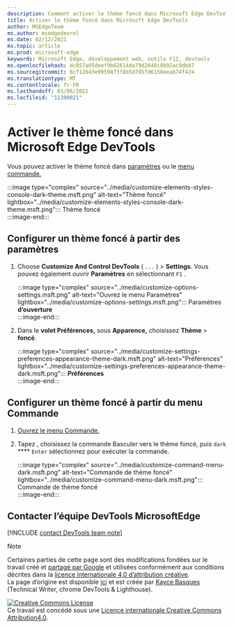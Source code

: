 ```yaml
---
description: Comment activer le thème foncé dans Microsoft Edge DevTools.
title: Activer le thème foncé dans Microsoft Edge DevTools
author: MSEdgeTeam
ms.author: msedgedevrel
ms.date: 02/12/2021
ms.topic: article
ms.prod: microsoft-edge
keywords: Microsoft Edge, développement web, outils F12, devtools
ms.openlocfilehash: dc857a65deef9b62614da79d2648c8b92ac9db07
ms.sourcegitcommit: 6cf12643e9959873f8b5d785fd6158eeab74f424
ms.translationtype: MT
ms.contentlocale: fr-FR
ms.lasthandoff: 03/06/2021
ms.locfileid: "11399021"
---
```

<!-- Copyright Kayce Basques 

   Licensed under the Apache License, Version 2.0 (the "License");
   you may not use this file except in compliance with the License.
   You may obtain a copy of the License at

       https://www.apache.org/licenses/LICENSE-2.0

   Unless required by applicable law or agreed to in writing, software
   distributed under the License is distributed on an "AS IS" BASIS,
   WITHOUT WARRANTIES OR CONDITIONS OF ANY KIND, either express or implied.
   See the License for the specific language governing permissions and
   limitations under the License.  -->

# <a name="enable-dark-theme-in-microsoft-edge-devtools"></a>Activer le thème foncé dans Microsoft Edge DevTools  

Vous pouvez activer le thème foncé dans [paramètres](#set-up-dark-theme-from-settings) ou le [menu commande.](#set-up-dark-theme-from-the-command-menu)  

:::image type="complex" source="../media/customize-elements-styles-console-dark-theme.msft.png" alt-text="Thème foncé" lightbox="../media/customize-elements-styles-console-dark-theme.msft.png":::
   Thème foncé  
:::image-end:::  

## <a name="set-up-dark-theme-from-settings"></a>Configurer un thème foncé à partir des paramètres  

1.  Choose **Customize And Control DevTools** \( `...` \) > **Settings**.  Vous pouvez également ouvrir **Paramètres** en sélectionnant `F1` .  
    
    :::image type="complex" source="../media/customize-options-settings.msft.png" alt-text="Ouvrez le menu Paramètres" lightbox="../media/customize-options-settings.msft.png":::
       Paramètres **d’ouverture**  
    :::image-end:::  

1.  Dans le **volet Préférences,** sous **Apparence,** choisissez **Thème**  >  **foncé**.  
    
    :::image type="complex" source="../media/customize-settings-preferences-appearance-theme-dark.msft.png" alt-text="Préférences" lightbox="../media/customize-settings-preferences-appearance-theme-dark.msft.png":::
       **Préférences**  
    :::image-end:::  

## <a name="set-up-dark-theme-from-the-command-menu"></a>Configurer un thème foncé à partir du menu Commande  

1.  [Ouvrez le menu Commande.][DevtoolsCommandMenu]  
1.  Tapez , choisissez la commande Basculer vers le thème foncé, puis `dark` **** `Enter` sélectionnez pour exécuter la commande.  
    
    :::image type="complex" source="../media/customize-command-menu-dark.msft.png" alt-text="Commande de thème foncé" lightbox="../media/customize-command-menu-dark.msft.png":::
       Commande de thème foncé  
    :::image-end:::  
    
## <a name="getting-in-touch-with-the-microsoft-edge-devtools-team"></a>Contacter l’équipe DevTools MicrosoftEdge  

[!INCLUDE [contact DevTools team note](../includes/contact-devtools-team-note.md)]  

<!-- links -->  

[DevtoolsCommandMenu]: ../command-menu/index.md "Command Menu | Documents Microsoft"  

> [!NOTE]
> Certaines parties de cette page sont des modifications fondées sur le travail créé et [partagé par Google][GoogleSitePolicies] et utilisées conformément aux conditions décrites dans la [licence internationale 4,0 d’attribution créative][CCA4IL].  
> La page d’origine est disponible [ici](https://developers.google.com/web/tools/chrome-devtools/customize/dark-theme) et est créée par [Kayce Basques][KayceBasques] \(Technical Writer, chrome DevTools \& Lighthouse\).  

[![Creative Commons License][CCby4Image]][CCA4IL]  
Ce travail est concédé sous une [Licence internationale Creative Commons Attribution4.0][CCA4IL].  

[CCA4IL]: https://creativecommons.org/licenses/by/4.0  
[CCby4Image]: https://i.creativecommons.org/l/by/4.0/88x31.png  
[GoogleSitePolicies]: https://developers.google.com/terms/site-policies  
[KayceBasques]: https://developers.google.com/web/resources/contributors/kaycebasques  
